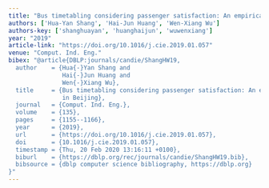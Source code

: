 ```yaml
---
title: "Bus timetabling considering passenger satisfaction: An empirical study in Beijing"
authors: ['Hua-Yan Shang', 'Hai-Jun Huang', 'Wen-Xiang Wu']
authors-key: ['shanghuayan', 'huanghaijun', 'wuwenxiang']
year: "2019"
article-link: "https://doi.org/10.1016/j.cie.2019.01.057"
venue: "Comput. Ind. Eng."
bibex: "@article{DBLP:journals/candie/ShangHW19,
  author    = {Hua{-}Yan Shang and
               Hai{-}Jun Huang and
               Wen{-}Xiang Wu},
  title     = {Bus timetabling considering passenger satisfaction: An empirical study
               in Beijing},
  journal   = {Comput. Ind. Eng.},
  volume    = {135},
  pages     = {1155--1166},
  year      = {2019},
  url       = {https://doi.org/10.1016/j.cie.2019.01.057},
  doi       = {10.1016/j.cie.2019.01.057},
  timestamp = {Thu, 20 Feb 2020 13:16:11 +0100},
  biburl    = {https://dblp.org/rec/journals/candie/ShangHW19.bib},
  bibsource = {dblp computer science bibliography, https://dblp.org}
}"
---
```


